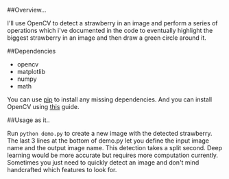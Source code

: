 

##Overview...

I'll use OpenCV to detect a strawberry in an image and perform a series of operations which i've documented in the code to eventually highlight the biggest strawberry in an image and then draw a green circle around it.

##Dependencies

* opencv
* matplotlib
* numpy
* math

You can use [pip](https://pip.pypa.io/en/stable/) to install any missing dependencies. And you can install OpenCV using
[this](http://docs.opencv.org/2.4/doc/tutorials/introduction/table_of_content_introduction/table_of_content_introduction.html) 
guide.

##Usage as it..

Run 
`python demo.py` 
to create a new image with the detected strawberry. The last 3 lines at the bottom of demo.py let you
define the input image name and the output image name. This detection takes a split second. Deep learning would be more 
accurate but requires more computation currently. Sometimes you just need to quickly detect an image and don't 
mind handcrafted which features to look for.
